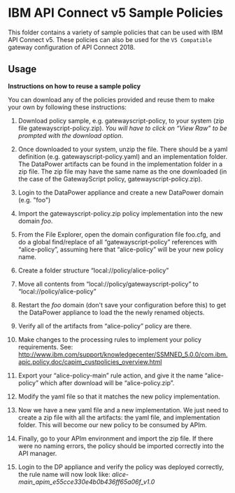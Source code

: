 # IBM API Connect v5 Sample Policies

This folder contains a variety of sample policies that can be used with
IBM API Connect v5. These policies can also be used for the `V5 Compatible` gateway configuration of API Connect 2018.
## Usage
**Instructions on how to reuse a sample policy**

You can download any of the policies provided and reuse them to make your own by following these instructions:

 1. Download policy sample, e.g. gatewayscript-policy, to your system (zip file gatewayscript-policy.zip). *You will have to click on “View Raw” to be prompted with the download option*.

 2. Once downloaded to your system, unzip the file. There should be a yaml definition (e.g. gatewayscript-policy.yaml) and an implementation folder. The DataPower artifacts can be found in the implementation folder in a zip file. The zip file may have the same name as the one downloaded (in the case of the GatewayScript policy, gatewayscript-policy.zip).

 3. Login to the DataPower appliance and create a new DataPower domain (e.g. "foo")

 4. Import the gatewayscript-policy.zip policy implementation into the new domain *foo*.

 5. From the File Explorer, open the domain configuration file foo.cfg, and do a global find/replace of all “gatewayscript-policy” references with “alice-policy”, assuming here that “alice-policy” will be your new policy name.

 6. Create a folder structure “local://policy/alice-policy”

 7. Move all contents from “local://policy/gatewayscript-policy” to “local://policy/alice-policy”

 8. Restart the *foo* domain (don't save your configuration before this) to get the DataPower appliance to load the the newly renamed objects.

 9. Verify all of the artifacts from “alice-policy” policy are there.

 10. Make changes to the processing rules to implement your policy requirements. See: http://www.ibm.com/support/knowledgecenter/SSMNED_5.0.0/com.ibm.apic.policy.doc/capim_custpolicies_overview.html

 11. Export your “alice-policy-main” rule action, and give it the name “alice-policy” which after download will be “alice-policy.zip”.

 12. Modify the yaml file so that it matches the new policy implementation.

 13. Now we have a new yaml file and a new implementation. We just need to create a zip file with all the artifacts: the yaml file, and implementation folder. This will become  our new policy to be consumed by APIm.

 14. Finally, go to your APIm environment and import the zip file. If there were no naming errors, the policy should be imported correctly into the API manager.
 15. Login to the DP appliance and verify the policy was deployed correctly, the rule name will now look like:
 *alice-main_apim_e55cce330e4b0b436ff65a06f_v1.0*
